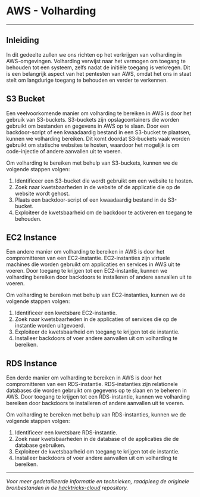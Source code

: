 # AWS - Volharding

---

## Inleiding

In dit gedeelte zullen we ons richten op het verkrijgen van volharding in AWS-omgevingen. Volharding verwijst naar het vermogen om toegang te behouden tot een systeem, zelfs nadat de initiële toegang is verkregen. Dit is een belangrijk aspect van het pentesten van AWS, omdat het ons in staat stelt om langdurige toegang te behouden en verder te verkennen.

## S3 Bucket

Een veelvoorkomende manier om volharding te bereiken in AWS is door het gebruik van S3-buckets. S3-buckets zijn opslagcontainers die worden gebruikt om bestanden en gegevens in AWS op te slaan. Door een backdoor-script of een kwaadaardig bestand in een S3-bucket te plaatsen, kunnen we volharding bereiken. Dit komt doordat S3-buckets vaak worden gebruikt om statische websites te hosten, waardoor het mogelijk is om code-injectie of andere aanvallen uit te voeren.

Om volharding te bereiken met behulp van S3-buckets, kunnen we de volgende stappen volgen:

1. Identificeer een S3-bucket die wordt gebruikt om een website te hosten.
2. Zoek naar kwetsbaarheden in de website of de applicatie die op de website wordt gehost.
3. Plaats een backdoor-script of een kwaadaardig bestand in de S3-bucket.
4. Exploiteer de kwetsbaarheid om de backdoor te activeren en toegang te behouden.

## EC2 Instance

Een andere manier om volharding te bereiken in AWS is door het compromitteren van een EC2-instantie. EC2-instanties zijn virtuele machines die worden gebruikt om applicaties en services in AWS uit te voeren. Door toegang te krijgen tot een EC2-instantie, kunnen we volharding bereiken door backdoors te installeren of andere aanvallen uit te voeren.

Om volharding te bereiken met behulp van EC2-instanties, kunnen we de volgende stappen volgen:

1. Identificeer een kwetsbare EC2-instantie.
2. Zoek naar kwetsbaarheden in de applicaties of services die op de instantie worden uitgevoerd.
3. Exploiteer de kwetsbaarheid om toegang te krijgen tot de instantie.
4. Installeer backdoors of voer andere aanvallen uit om volharding te bereiken.

## RDS Instance

Een derde manier om volharding te bereiken in AWS is door het compromitteren van een RDS-instantie. RDS-instanties zijn relationele databases die worden gebruikt om gegevens op te slaan en te beheren in AWS. Door toegang te krijgen tot een RDS-instantie, kunnen we volharding bereiken door backdoors te installeren of andere aanvallen uit te voeren.

Om volharding te bereiken met behulp van RDS-instanties, kunnen we de volgende stappen volgen:

1. Identificeer een kwetsbare RDS-instantie.
2. Zoek naar kwetsbaarheden in de database of de applicaties die de database gebruiken.
3. Exploiteer de kwetsbaarheid om toegang te krijgen tot de instantie.
4. Installeer backdoors of voer andere aanvallen uit om volharding te bereiken.

---

*Voor meer gedetailleerde informatie en technieken, raadpleeg de originele bronbestanden in de [hacktricks-cloud](https://github.com/carlospolop/hacktricks/tree/master/pentesting/cloud/aws-pentesting/aws-persistence) repository.*
